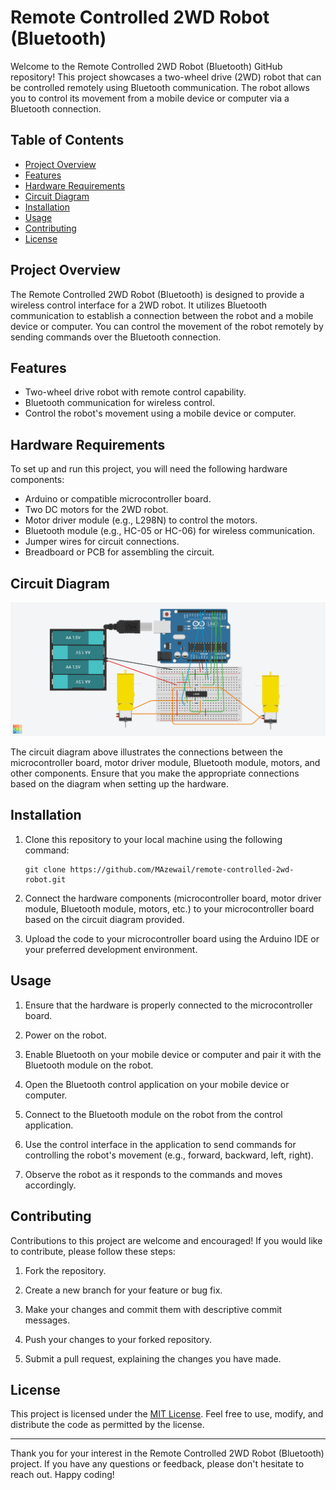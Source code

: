 # Remote Controlled 2WD Robot (Bluetooth)

Welcome to the Remote Controlled 2WD Robot (Bluetooth) GitHub repository! This project showcases a two-wheel drive (2WD) robot that can be controlled remotely using Bluetooth communication. The robot allows you to control its movement from a mobile device or computer via a Bluetooth connection.

## Table of Contents

- [Project Overview](#project-overview)
- [Features](#features)
- [Hardware Requirements](#hardware-requirements)
- [Circuit Diagram](#circuit-diagram)
- [Installation](#installation)
- [Usage](#usage)
- [Contributing](#contributing)
- [License](#license)

## Project Overview

The Remote Controlled 2WD Robot (Bluetooth) is designed to provide a wireless control interface for a 2WD robot. It utilizes Bluetooth communication to establish a connection between the robot and a mobile device or computer. You can control the movement of the robot remotely by sending commands over the Bluetooth connection.

## Features

- Two-wheel drive robot with remote control capability.
- Bluetooth communication for wireless control.
- Control the robot's movement using a mobile device or computer.

## Hardware Requirements

To set up and run this project, you will need the following hardware components:

- Arduino or compatible microcontroller board.
- Two DC motors for the 2WD robot.
- Motor driver module (e.g., L298N) to control the motors.
- Bluetooth module (e.g., HC-05 or HC-06) for wireless communication.
- Jumper wires for circuit connections.
- Breadboard or PCB for assembling the circuit.

## Circuit Diagram

![Circuit Diagram](https://github.com/MAzewail/Remote-Controlled-2WD-Robot-Bluetooth-/blob/main/Serial%202WD%20Task%20V2.png)

The circuit diagram above illustrates the connections between the microcontroller board, motor driver module, Bluetooth module, motors, and other components. Ensure that you make the appropriate connections based on the diagram when setting up the hardware.

## Installation

1. Clone this repository to your local machine using the following command:

   ```
   git clone https://github.com/MAzewail/remote-controlled-2wd-robot.git
   ```

1. Connect the hardware components (microcontroller board, motor driver module, Bluetooth module, motors, etc.) to your microcontroller board based on the circuit diagram provided.

1. Upload the code to your microcontroller board using the Arduino IDE or your preferred development environment.

## Usage

1. Ensure that the hardware is properly connected to the microcontroller board.

1. Power on the robot.

1. Enable Bluetooth on your mobile device or computer and pair it with the Bluetooth module on the robot.

1. Open the Bluetooth control application on your mobile device or computer.

1. Connect to the Bluetooth module on the robot from the control application.

1. Use the control interface in the application to send commands for controlling the robot's movement (e.g., forward, backward, left, right).

1. Observe the robot as it responds to the commands and moves accordingly.

## Contributing

Contributions to this project are welcome and encouraged! If you would like to contribute, please follow these steps:

1. Fork the repository.

1. Create a new branch for your feature or bug fix.

1. Make your changes and commit them with descriptive commit messages.

1. Push your changes to your forked repository.

1. Submit a pull request, explaining the changes you have made.

## License

This project is licensed under the [MIT License](LICENSE). Feel free to use, modify, and distribute the code as permitted by the license.

______________________________________________________________________

Thank you for your interest in the Remote Controlled 2WD Robot (Bluetooth) project. If you have any questions or feedback, please don't hesitate to reach out. Happy coding!
